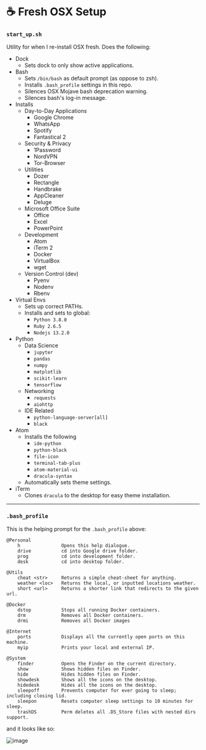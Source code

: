 # ☕️ Fresh OSX Setup

### `start_up.sh`

Utility for when I re-install OSX fresh. Does the following:

* Dock
  * Sets dock to only show active applications.
* Bash
  * Sets `/bin/bash` as default prompt (as oppose to zsh).
  * Installs `.bash_profile` settings in this repo.
  * Silences OSX Mojave bash deprecation warning.
  * Silences bash's log-in message.
* Installs
  * Day-to-Day Applications
    * Google Chrome
    * WhatsApp
    * Spotify
    * Fantastical 2
  * Security & Privacy
    * 1Password
    * NordVPN
    * Tor-Browser
  * Utilities
    * Dozer
    * Rectangle
    * Handbrake
    * AppCleaner
    * Deluge
  * Microsoft Office Suite
    * Office
    * Excel
    * PowerPoint
  * Development
    * Atom
    * iTerm 2
    * Docker
    * VirtualBox
    * wget
  * Version Control (dev)
    * Pyenv
    * Nodenv
    * Rbenv
* Virtual Envs
  * Sets up correct PATHs.
  * Installs and sets to global:
    * `Python 3.8.0`
    * `Ruby 2.6.5`
    * `Nodejs 13.2.0`
* Python
  * Data Science
    * `jupyter`
    * `pandas`
    * `numpy`
    * `matplotlib`
    * `scikit-learn`
    * `tensorflow`
  * Networking
    * `requests`
    * `aiohttp`
  * IDE Related
    * `python-language-server[all]`
    * `black`
* Atom
  * Installs the following
    * `ide-python`
    * `python-black`
    * `file-icon`
    * `terminal-tab-plus`
    * `atom-material-ui`
    * `dracula-syntax`
  * Automatically sets theme settings.
* iTerm
  * Clones `dracula` to the desktop for easy theme installation.

---

### `.bash_profile`

This is the helping prompt for the `.bash_profile` above:

```
@Personal
    h               Opens this help dialogue.
    drive           cd into Google drive folder.
    prog            cd into development folder.
    desk            cd into desktop folder.

@Utils
    cheat <str>     Returns a simple cheat-sheet for anything.
    weather <loc>   Returns the local, or inputted locations weather.
    short <url>     Returns a shorter link that redirects to the given url.

@Docker
    dstop           Stops all running Docker containers.
    drm             Removes all Docker containers.
    drmi            Removes all Docker images

@Internet
    ports           Displays all the currently open ports on this machine.
    myip            Prints your local and external IP.

@System
    finder          Opens the Finder on the current directory.
    show            Shows hidden files on Finder.
    hide            Hides hidden files on Finder.
    showdesk        Shows all the icons on the desktop.
    hidedesk        Hides all the icons on the desktop.
    sleepoff        Prevents computer for ever going to sleep; including closing lid.
    sleepon         Resets computer sleep settings to 10 minutes for sleep.
    trashDS         Perm deletes all .DS_Store files with nested dirs support.
```

and it looks like so:

![image](https://github.com/synchronizing/osx-start-package/blob/master/images/bash_profile.png)
